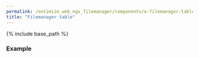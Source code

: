 ```yaml
---
permalink: /ontimize_web_ngx_filemanager/components/o-filemanager-table.component/
title: "Filemanager table"
---
```

<!-- comp: textInput -->

{% include base_path %}

<h3 class="grey-color">Example</h3>

```html

```
